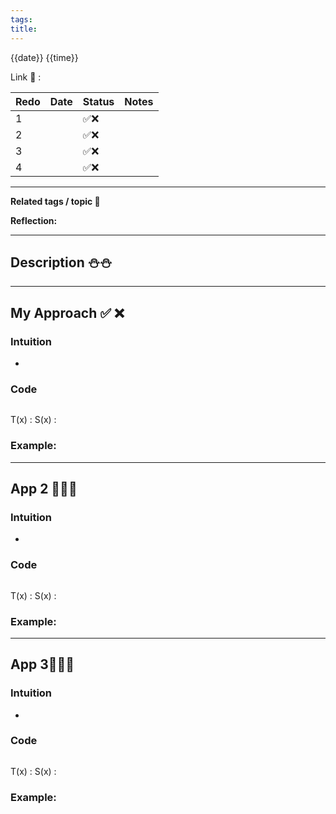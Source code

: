 ```yaml
---
tags: 
title:
---
```



{{date}} {{time}}

Link 🔗 : 

| Redo | Date | Status | Notes |
|------|------|-------|--------|
|   1  |      | ✅❌ |        |
|   2  |      | ✅❌ |        |
|   3  |      | ✅❌ |        |
|   4  |      | ✅❌ |        |

---
**Related tags / topic 🌮**

**Reflection:**


---

## Description ⛄⛄



---
## My Approach  ✅   ❌

### Intuition
- 
### Code
```java

```
T(x)   :
S(x)   :

### Example:

---
## App 2 🌲🌲🌴


### Intuition
- 
### Code
```java

```
T(x)   :
S(x)   :

### Example:

---
## App 3🍭🍭🍭


### Intuition
- 
### Code
```java

```
T(x)   :
S(x)   :

### Example:
